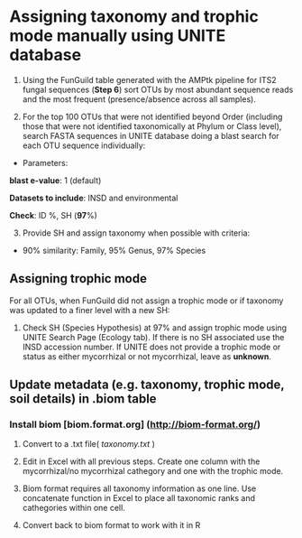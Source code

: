 # Assigning taxonomy and trophic mode manually using UNITE database



1. Using the FunGuild table generated with the AMPtk pipeline for ITS2 fungal sequences (**Step 6**) sort OTUs by most abundant sequence reads and the most frequent (presence/absence across all samples). 

2. For the top 100 OTUs that were not identified beyond Order (including those that were not identified taxonomically at Phylum or Class level), search FASTA sequences in UNITE database doing a blast search for each OTU sequence individually: 
 
* Parameters: 

**blast e-value**: 1 (default)

**Datasets to include**: INSD and environmental 

**Check**: ID %, SH (**97**%) 

3. Provide SH and assign taxonomy when possible with criteria:

* 90% similarity: Family, 95% Genus, 97% Species

## Assigning trophic mode 

For all OTUs, when FunGuild did not assign a trophic mode or if taxonomy was updated to a finer level with a new SH: 

1. Check SH (Species Hypothesis) at 97% and assign trophic mode using UNITE Search Page (Ecology tab). If there is no SH associated use the INSD accession number. If UNITE does not provide a trophic mode or status as either mycorrhizal or not mycorrhizal, leave as **unknown**.  

## Update metadata (e.g. taxonomy, trophic mode, soil details) in .biom table

### Install biom [biom.format.org] (http://biom-format.org/) 

1. Convert to a .txt file( *taxonomy.txt* )

2. Edit in Excel with all previous steps. Create one column with the mycorrhizal/no mycorrhizal cathegory and one with the trophic mode. 

3. Biom format requires all taxonomy information as one line. Use concatenate function in Excel to place all taxonomic ranks and cathegories within one cell. 

3. Convert back to biom format to work with it in R  

